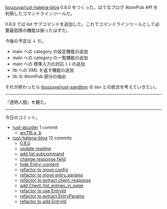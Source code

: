 [bouzuya/rust-hatena-blog] 0.8.0 をつくった。はてなブログ AtomPub API を利用したコマンドラインツールだ。

0.8.0 では list サブコマンドを追加した。これでコマンドラインツールとして必要最低限の機能は揃ったはずだ。

今後の予定は ↓ だ。

- main への category の設定機能の追加
- main への category の一覧機能の追加
- main への 標準入力の対応 (`-`) の追加
- lib への XML を返す機能の追加
- lib の AtomPub 部分の抽出

それが終わったら [bouzuya/rust-sandbox] の `bbn` との統合を考えていきたい。

---

『透明人間』を観た。

---

今日のコミット。

- [rust-atcoder](https://github.com/bouzuya/rust-atcoder) 1 commit
  - [arc116 a, b](https://github.com/bouzuya/rust-atcoder/commit/38017e9158d57503a3cd7f54ea4e75d50ea32fb0)
- [rust-hatena-blog](https://github.com/bouzuya/rust-hatena-blog) 12 commits
  - [0.8.0](https://github.com/bouzuya/rust-hatena-blog/commit/47a4fc04b81fc0197b07c210994fc15584df05c0)
  - [update readme](https://github.com/bouzuya/rust-hatena-blog/commit/4d363b8a4a4857ab7a384330b471a83266b1f4c8)
  - [add list subcommand](https://github.com/bouzuya/rust-hatena-blog/commit/c35616dafe1db3d42f2300ab4ea84b79d21a6798)
  - [change response field](https://github.com/bouzuya/rust-hatena-blog/commit/8864b3d29124581e493a0e61e2c7d9c9048d633b)
  - [hide Entry::content](https://github.com/bouzuya/rust-hatena-blog/commit/ea298a788dcf37e79d6c3fd42a47c6343b9bf20a)
  - [refactor to move config](https://github.com/bouzuya/rust-hatena-blog/commit/64558c95343248b9abeb2c5e096723a5d20b5c70)
  - [refactor to move entry_params](https://github.com/bouzuya/rust-hatena-blog/commit/f5015572e9e28f5996b1e33971a30708d341066f)
  - [refactor to extract client::response](https://github.com/bouzuya/rust-hatena-blog/commit/08bda6b8c394bbaa22ab3d095b4a1748824ae7f9)
  - [add Client::list_entries_in_page](https://github.com/bouzuya/rust-hatena-blog/commit/c6920226f2cd13485b739c76d387de68dfe4ff9b)
  - [refactor to use EntryId](https://github.com/bouzuya/rust-hatena-blog/commit/d3ed8b6fb886d2577def87a7d92a846c36b0e288)
  - [refactor to extract EntryParams](https://github.com/bouzuya/rust-hatena-blog/commit/bd061e32ce604c2a1e62c9b7b821d5d3a9d32948)
  - [refactor to add EntryId](https://github.com/bouzuya/rust-hatena-blog/commit/6ea5a63a2277d0878ba3e0b09c35cc8f2889828b)

[bouzuya/rust-hatena-blog]: https://github.com/bouzuya/rust-hatena-blog
[bouzuya/rust-sandbox]: https://github.com/bouzuya/rust-sandbox
